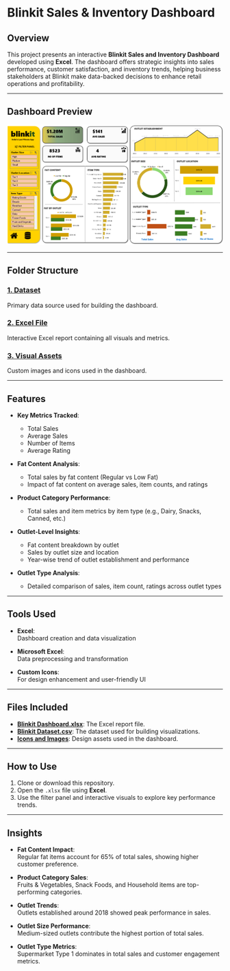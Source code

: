 # Blinkit Sales & Inventory Dashboard

## Overview
This project presents an interactive **Blinkit Sales and Inventory Dashboard** developed using **Excel**. The dashboard offers strategic insights into sales performance, customer satisfaction, and inventory trends, helping business stakeholders at Blinkit make data-backed decisions to enhance retail operations and profitability.

---

## Dashboard Preview

![Dashboard Preview](https://github.com/21BPS1591/Blinkit-Analysis-Excel/blob/main/Dashboard.png)

---

## Folder Structure

### [1. Dataset](https://github.com/21BPS1591/Blinkit-Analysis-Excel/blob/main/BlinkIT%20Dataset.xlsx)
Primary data source used for building the dashboard.

### [2. Excel File](https://github.com/21BPS1591/Blinkit-Analysis-Excel/blob/main/Blinkit%20Analysis.xlsx)
Interactive Excel report containing all visuals and metrics.

### [3. Visual Assets](https://github.com/21BPS1591/Blinkit-Analysis-Excel/tree/main/Dashboard%20Icons)
Custom images and icons used in the dashboard.

---

## Features

- **Key Metrics Tracked**:
  - Total Sales  
  - Average Sales  
  - Number of Items  
  - Average Rating

- **Fat Content Analysis**:
  - Total sales by fat content (Regular vs Low Fat)
  - Impact of fat content on average sales, item counts, and ratings

- **Product Category Performance**:
  - Total sales and item metrics by item type (e.g., Dairy, Snacks, Canned, etc.)

- **Outlet-Level Insights**:
  - Fat content breakdown by outlet
  - Sales by outlet size and location
  - Year-wise trend of outlet establishment and performance

- **Outlet Type Analysis**:
  - Detailed comparison of sales, item count, ratings across outlet types

---

## Tools Used

- **Excel**:  
  Dashboard creation and data visualization

- **Microsoft Excel**:  
  Data preprocessing and transformation

- **Custom Icons**:  
  For design enhancement and user-friendly UI

---

## Files Included

- **[Blinkit Dashboard.xlsx](https://github.com/21BPS1591/Blinkit-Analysis-Excel/blob/main/Blinkit%20Analysis.xlsx)**: The Excel report file.
- **[Blinkit Dataset.csv](https://github.com/21BPS1591/Blinkit-Analysis-Excel/blob/main/BlinkIT%20Dataset.xlsx)**: The dataset used for building visualizations.
- **[Icons and Images](https://github.com/21BPS1591/Blinkit-Analysis-Excel/tree/main/Dashboard%20Icons)**: Design assets used in the dashboard.

---

## How to Use

1. Clone or download this repository.
2. Open the `.xlsx` file using **Excel**.
3. Use the filter panel and interactive visuals to explore key performance trends.

---

## Insights

- **Fat Content Impact**:  
  Regular fat items account for 65% of total sales, showing higher customer preference.

- **Product Category Sales**:  
  Fruits & Vegetables, Snack Foods, and Household items are top-performing categories.

- **Outlet Trends**:  
  Outlets established around 2018 showed peak performance in sales.

- **Outlet Size Performance**:  
  Medium-sized outlets contribute the highest portion of total sales.

- **Outlet Type Metrics**:  
  Supermarket Type 1 dominates in total sales and customer engagement metrics.


